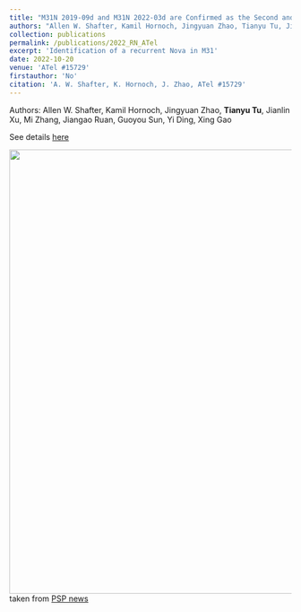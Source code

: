 ```yaml
---
title: "M31N 2019-09d and M31N 2022-03d are Confirmed as the Second and Third Observed Eruptions of the Recurrent Nova M31N 2017-01e"
authors: "Allen W. Shafter, Kamil Hornoch, Jingyuan Zhao, Tianyu Tu, Jianlin Xu, Mi Zhang, Jiangao Ruan, Guoyou Sun, Yi Ding, Xing Gao"
collection: publications
permalink: /publications/2022_RN_ATel
excerpt: 'Identification of a recurrent Nova in M31'
date: 2022-10-20
venue: 'ATel #15729'
firstauthor: 'No'
citation: 'A. W. Shafter, K. Hornoch, J. Zhao, ATel #15729'
---
```

Authors: Allen W. Shafter, Kamil Hornoch, Jingyuan Zhao, **Tianyu Tu**, Jianlin Xu, Mi Zhang, Jiangao Ruan, Guoyou Sun, Yi Ding, Xing Gao

See details [here](https://www.astronomerstelegram.org/?read=15729)

<img src="https://tty1105.github.io/files/publications/2022_RN_ATel.png" width="744" height="792" align="middle" /> <br>
taken from [PSP news](https://nadc.china-vo.org/psp/article/20190923124559)

